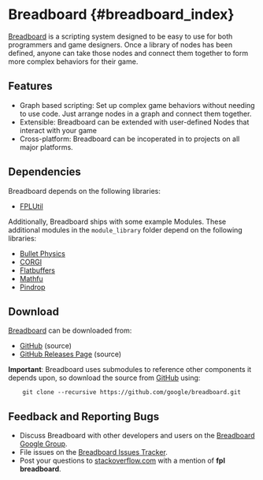 Breadboard    {#breadboard_index}
==========

[Breadboard][] is a scripting system designed to be easy to use for both
programmers and game designers. Once a library of nodes has been defined, anyone
can take those nodes and connect them together to form more complex behaviors
for their game.

## Features

  * Graph based scripting: Set up complex game behaviors without needing to use
    code. Just arrange nodes in a graph and connect them together.
  * Extensible: Breadboard can be extended with user-defined Nodes that interact
    with your game
  * Cross-platform: Breadboard can be incoperated in to projects on all major
    platforms.

## Dependencies

Breadboard depends on the following libraries:

  * [FPLUtil][]

Additionally, Breadboard ships with some example Modules. These additional
modules in the `module_library` folder depend on the following libraries:

  * [Bullet Physics][]
  * [CORGI][]
  * [Flatbuffers][]
  * [Mathfu][]
  * [Pindrop][]

## Download

[Breadboard][] can be downloaded from:

   * [GitHub][] (source)
   * [GitHub Releases Page][] (source)

**Important**: Breadboard uses submodules to reference other components it
depends upon, so download the source from [GitHub][] using:

~~~{.sh}
    git clone --recursive https://github.com/google/breadboard.git
~~~

## Feedback and Reporting Bugs

   * Discuss Breadboard with other developers and users on the
     [Breadboard Google Group][].
   * File issues on the [Breadboard Issues Tracker][].
   * Post your questions to [stackoverflow.com][] with a mention of
     **fpl breadboard**.

<br>

  [Breadboard]: http://github.com/google/breadboard
  [Breadboard Google Group]: http://groups.google.com/group/breadboard-scripting
  [Breadboard Issues Tracker]: http://github.com/google/breadboard/issues
  [Bullet Physics]: http://bulletphysics.org/
  [CORGI]: http://google.github.io/corgi/
  [FPLUtil]: http://google.github.io/fplutil/
  [FlatBuffers]: http://google.github.io/flatbuffers/
  [GitHub Releases Page]: http://github.com/google/breadboard/releases
  [GitHub]: http://github.com/google/breadboard
  [Mathfu]: http://google.github.io/mathfu/
  [Pindrop]: http://google.github.io/pindrop/
  [stackoverflow.com]: http://stackoverflow.com/search?q=fpl+breadboard
